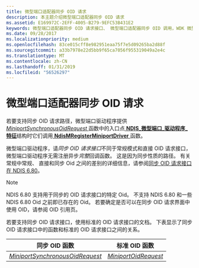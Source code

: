```yaml
---
title: 微型端口适配器同步 OID 请求
description: 本主题介绍微型端口适配器同步 OID 请求
ms.assetid: E169972C-2EFF-4005-B279-9EFC53B431E2
keywords: 微型端口适配器同步 OID 请求接口、 微型端口适配器同步 OID 调用，WDK 微型端口适配器同步 Oid，微型端口适配器同步 OID 请求
ms.date: 09/28/2017
ms.localizationpriority: medium
ms.openlocfilehash: 83ce015cff8e982951eaa75f7e5d09265ba2d88f
ms.sourcegitcommit: a33b7978e22d5bb9f65ca7056f955319049a2e4c
ms.translationtype: MT
ms.contentlocale: zh-CN
ms.lasthandoff: 01/31/2019
ms.locfileid: "56526297"
---
```

# <a name="miniport-adapter-synchronous-oid-requests"></a>微型端口适配器同步 OID 请求

若要支持同步 OID 请求路径，微型端口驱动程序提供[ *MiniportSynchronousOidRequest* ](https://msdn.microsoft.com/library/windows/hardware/0DDF9CF8-91F6-4D7C-A8E8-FC425BF155CB)函数中的入口点[ **NDIS\_微型端口\_驱动程序\_特征**](https://msdn.microsoft.com/library/windows/hardware/ff565958)结构时它们调用[ **NdisMRegisterMiniportDriver** ](https://msdn.microsoft.com/library/windows/hardware/ff563654)函数。

微型端口驱动程序，请*同步 OID 请求接口*不同于常规模式和直接 OID 请求接口，微型端口驱动程序无需注册异步*完整*回调函数。 这是因为同步性质的路径。 有关常规中常规、 直接和同步 Oid 之间的差别的详细信息，请参阅[同步 OID 请求接口在 NDIS 6.80](synchronous-oid-request-interface-in-ndis-6-80.md)。

> [!NOTE]
> NDIS 6.80 支持用于同步的 OID 请求接口的特定 Oid。 不支持 NDIS 6.80 和一些 NDIS 6.80 Oid 之前即已存在的 Oid。 若要确定是否可以在同步 OID 请求界面中使用 OID，请参阅 OID 引用页。

若要支持同步 OID 请求接口，使用标准的 OID 请求接口的文档。 下表显示了同步 OID 请求接口中的函数和标准的 OID 请求接口之间的关系。

| 同步 OID 函数 | 标准 OID 函数 |
| --- | --- |
| [*MiniportSynchronousOidRequest*](https://msdn.microsoft.com/library/windows/hardware/0DDF9CF8-91F6-4D7C-A8E8-FC425BF155CB) | [*MiniportOidRequest*](https://msdn.microsoft.com/library/windows/hardware/ff559416) |

